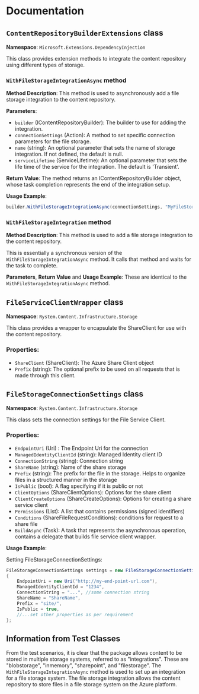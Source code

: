 # Documentation
## `ContentRepositoryBuilderExtensions` class

**Namespace**: `Microsoft.Extensions.DependencyInjection`

This class provides extension methods to integrate the content repository using different types of storage.

### `WithFileStorageIntegrationAsync` method

**Method Description**: This method is used to asynchronously add a file storage integration to the content repository.

**Parameters**:

- `builder` (IContentRepositoryBuilder): The builder to use for adding the integration.
- `connectionSettings` (Action): A method to set specific connection parameters for the file storage.
- `name` (string): An optional parameter that sets the name of storage integration. If not defined, the default is null.
- `serviceLifetime` (ServiceLifetime): An optional parameter that sets the life time of the service for the integration. The default is 'Transient'.

**Return Value**: The method returns an IContentRepositoryBuilder object, whose task completion represents the end of the integration setup.

**Usage Example**:

```csharp
builder.WithFileStorageIntegrationAsync(connectionSettings, "MyFileStorageIntegration", ServiceLifetime.Singleton);
```

### `WithFileStorageIntegration` method

**Method Description**: This method is used to add a file storage integration to the content repository. 

This is essentially a synchronous version of the `WithFileStorageIntegrationAsync` method. It calls that method and waits for the task to complete.

**Parameters**, **Return Value** and **Usage Example**: These are identical to the `WithFileStorageIntegrationAsync` method.

## `FileServiceClientWrapper` class

**Namespace**: `Rystem.Content.Infrastructure.Storage`

This class provides a wrapper to encapsulate the ShareClient for use with the content repository.

### Properties:
- `ShareClient` (ShareClient): The Azure Share Client object
- `Prefix` (string): The optional prefix to be used on all requests that is made through this client.

## `FileStorageConnectionSettings` class

**Namespace**: `Rystem.Content.Infrastructure.Storage`
    
This class sets the connection settings for the File Service Client.

### Properties:
- `EndpointUri` (Uri) : The Endpoint Uri for the connection
- `ManagedIdentityClientId` (string): Managed Identity client ID
- `ConnectionString` (string): Connection string
- `ShareName` (string): Name of the share storage
- `Prefix` (string): The prefix for the file in the storage. Helps to organize files in a structured manner in the storage
- `IsPublic` (bool): A flag specifying if it is public or not
- `ClientOptions` (ShareClientOptions): Options for the share client
- `ClientCreateOptions` (ShareCreateOptions): Options for creating a share service client 
- `Permissions` (List): A list that contains permissions (signed identifiers) 
- `Conditions` (ShareFileRequestConditions): conditions for request to a share file 
- `BuildAsync` (Task): A task that represents the asynchronous operation, contains a delegate that builds file service client wrapper.

**Usage Example**:

Setting FileStorageConnectionSettings:

```csharp
FileStorageConnectionSettings settings = new FileStorageConnectionSettings()
{
    EndpointUri = new Uri("http://my-end-point-url.com"),
    ManagedIdentityClientId = "1234",
    ConnectionString = "...", //some connection string
    ShareName = "ShareName",
    Prefix = "site/",
    IsPublic = true,
    //...set other properties as per requirement
};
```

## Information from Test Classes
From the test scenarios, it is clear that the package allows content to be stored in multiple storage systems, referred to as "integrations". These are "blobstorage", "inmemory", "sharepoint", and "filestorage". The `WithFileStorageIntegrationAsync` method is used to set up an integration for a file storage system. The file storage integration allows the content repository to store files in a file storage system on the Azure platform.